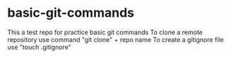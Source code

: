 # basic-git-commands
This a test repo for practice basic git commands
To clone a remote repository use command "git clone" + repo name
To create a gitignore file use "touch .gitignore"

